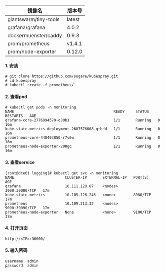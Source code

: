 镜像名 | 版本号
---|---
giantswarm/tiny-tools | latest
grafana/grafana | 4.0.2
dockermuenster/caddy | 0.9.3
prom/prometheus | v1.4.1
prom/node-exporter | 0.12.0


#### 1. 安装
```
# git clone https://github.com/sugare/kubespray.git
# cd kubespray
# kubectl create -f prometheus/
```


#### 2. 查看pod 
```
# kubectl get pods -n monitoring
NAME                                             READY     STATUS    RESTARTS   AGE
grafana-core-2776994570-q80b1                    1/1       Running   0          16m
kube-state-metrics-deployment-2687576608-qtbdd   1/1       Running   0          16m
prometheus-core-448403850-r7v0w                  1/1       Running   0          16m
prometheus-node-exporter-v08gq                   1/1       Running   0          16m

```


#### 3. 查看service
```
[root@dce01 logging]# kubectl get svc -n monitoring
NAME                       CLUSTER-IP       EXTERNAL-IP   PORT(S)          AGE
grafana                    10.111.120.87    <nodes>       3000:30000/TCP   17m
kube-state-metrics         10.105.126.246   <none>        8080/TCP         17m
prometheus                 10.109.213.32    <nodes>       9090:30090/TCP   17m
prometheus-node-exporter   None             <none>        9100/TCP         17m

```

#### 4. 打开页面
```
http://<IP>:30000/
```

#### 5. 输入密码
```
username: admin
password: admin
```
